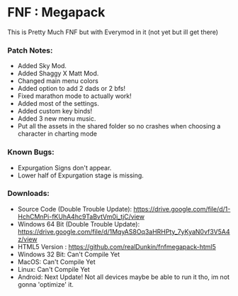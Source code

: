 # FNF : Megapack
This is Pretty Much FNF but with Everymod in it (not yet but ill get there)

### Patch Notes:
- Added Sky Mod.
- Added Shaggy X Matt Mod.
- Changed main menu colors
- Added option to add 2 dads or 2 bfs!
- Fixed marathon mode to actually work!
- Added most of the settings.
- Added custom key binds!
- Added 3 new menu music.
- Put all the assets in the shared folder so no crashes when choosing a character in charting mode

### Known Bugs:
- Expurgation Signs don't appear.
- Lower half of Expurgation stage is missing.

### Downloads:
- Source Code (Double Trouble Update):
https://drive.google.com/file/d/1-HchCMnPi-fKUhA4hc9TaBvtVm0i_tjC/view
- Windows 64 Bit (Double Trouble Update):
https://drive.google.com/file/d/1MqyAS8Oq3aHRHPty_7yKyaN0vf3V5A4z/view
- HTML5 Version :
https://github.com/realDunkin/fnfmegapack-html5
- Windows 32 Bit: Can't Compile Yet
- MacOS: Can't Compile Yet
- Linux: Can't Compile Yet
- Android: Next Update! Not all devices maybe be able to run it tho, im not gonna 'optimize' it.
